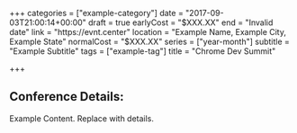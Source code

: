 +++
categories = ["example-category"]
date = "2017-09-03T21:00:14+00:00"
draft = true
earlyCost = "$XXX.XX"
end = "Invalid date"
link = "https://evnt.center"
location = "Example Name, Example City, Example State"
normalCost = "$XXX.XX"
series = ["year-month"]
subtitle = "Example Subtitle"
tags = ["example-tag"]
title = "Chrome Dev Summit"

+++

## Conference Details: 

Example Content. Replace with details.
